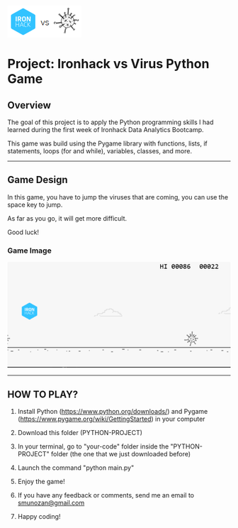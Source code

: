 ![Project Logo](ironhackVSvirus.png)

# Project: Ironhack vs Virus Python Game

## Overview

The goal of this project is to apply the Python programming skills I had learned during the first week of Ironhack Data Analytics Bootcamp.

This game was build using the Pygame library with functions, lists, if statements, loops (for and while), variables, classes, and more.

---

## Game Design

In this game, you have to jump the viruses that are coming, you can use the space key to jump.

As far as you go, it will get more difficult.

Good luck!

### Game Image

![Game Map](example.PNG)

---

## HOW TO PLAY?

1. Install Python (https://www.python.org/downloads/) and Pygame (https://www.pygame.org/wiki/GettingStarted) in your computer 

2. Download this folder (PYTHON-PROJECT)

3. In your terminal, go to "your-code" folder inside the "PYTHON-PROJECT" folder (the one that we just downloaded before)

4. Launch the command "python main.py"

5. Enjoy the game!

6. If you have any feedback or comments, send me an email to smunozan@gmail.com

7. Happy coding!